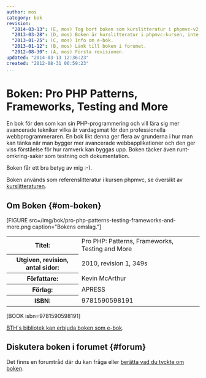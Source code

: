 ```yaml
---
author: mos
category: bok
revision:
  "2014-03-13": (E, mos) Tog bort boken som kurslitteratur i phpmvc-v2, blev ref-litteratur.
  "2013-03-28": (D, mos) Boken är kurslitteratur i phpmvc-kursen, inte referenslitteratur.
  "2013-01-25": (C, mos) Info om e-bok.
  "2013-01-12": (B, mos) Länk till boken i forumet.
  "2012-08-30": (A, mos) Första revisionen.
updated: "2014-03-13 12:36:23"
created: "2012-08-31 06:59:23"
...
```

Boken: Pro PHP Patterns, Frameworks, Testing and More
==================================

En bok för den som kan sin PHP-programmering och vill lära sig mer avancerade tekniker vilka är vardagsmat för den professionella webbprogrammeraren. En bok likt denna ger flera av grunderna i hur man kan tänka när man bygger mer avancerade webbapplikationer och den ger viss förståelse för hur ramverk kan byggas upp. Boken täcker även runt-omkring-saker som testning och dokumentation.

<!--more-->

Boken får ett bra betyg av mig :-).

Boken används som referenslitteratur i kursen phpmvc, se översikt av [kurslitteraturen](kunskap/oversikt-av-kurslitteratur-per-kurs).


Om Boken {#om-boken}
--------------------

[FIGURE src=/img/bok/pro-php-patterns-testing-frameworks-and-more.png caption="Bokens omslag."]

<table>
<tr><th>Titel:</th><td>Pro PHP: Patterns, Frameworks, Testing and More<td></tr>
<tr><th>Utgiven, revision, antal sidor:</th><td>2010, revision 1, 349s<td></tr>
<tr><th>Författare:</th><td>Kevin McArthur<td></tr>
<tr><th>Förlag:</th><td>APRESS<td></tr>
<tr><th>ISBN:</th><td>9781590598191<td></tr>
</table>

[BOOK isbn=9781590598191]

[BTH´s bibliotek kan erbjuda boken som e-bok](http://goo.gl/ZlNyi).


Diskutera boken i forumet {#forum}
----------------------------------

Det finns en forumtråd där du kan fråga eller [berätta vad du tyckte om boken](f/5349).



